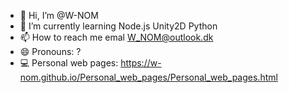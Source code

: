 - 👋 Hi, I’m @W-NOM
- 🌱 I’m currently learning Node.js Unity2D Python
- 📫 How to reach me  emal W_NOM@outlook.dk
- 😄 Pronouns: ?
- 💻 Personal web pages: https://w-nom.github.io/Personal_web_pages/Personal_web_pages.html

